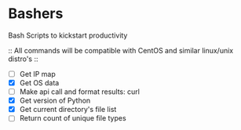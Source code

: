 # Bashers
Bash Scripts to kickstart productivity

:: All commands will be compatible with CentOS and similar linux/unix distro's ::


- [ ] Get IP map
- [x] Get OS data
- [ ] Make api call and format results: curl
- [x] Get version of Python
- [x] Get current directory's file list
- [ ] Return count of unique file types

